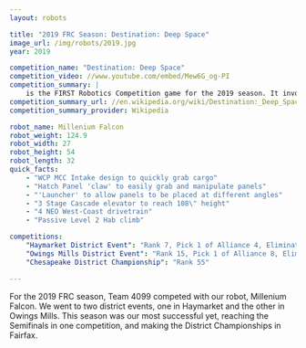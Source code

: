 ```yaml
---
layout: robots

title: "2019 FRC Season: Destination: Deep Space"
image_url: /img/robots/2019.jpg
year: 2019

competition_name: "Destination: Deep Space"
competition_video: //www.youtube.com/embed/Mew6G_og-PI
competition_summary: |
    is the FIRST Robotics Competition game for the 2019 season. It involves two alliances of three teams each, with each team controlling a robot and performing specific tasks on a field to score points. The game centers around an outer space theme involving two alliances consisting of three teams each competing to place poly-carbonate hatch covers and orange rubber balls or "cargo" on rockets and cargo ships before returning to their HAB platform to climb at the end of the match.
competition_summary_url: //en.wikipedia.org/wiki/Destination:_Deep_Space
competition_summary_provider: Wikipedia

robot_name: Millenium Falcon
robot_weight: 124.9
robot_width: 27
robot_height: 54
robot_length: 32
quick_facts:
    - "WCP MCC Intake design to quickly grab cargo"
    - "Hatch Panel 'claw' to easily grab and manipulate panels"
    - "'Launcher' to allow panels to be placed at different angles"
    - "3 Stage Cascade elevator to reach 108\" height"
    - "4 NEO West-Coast drivetrain"
    - "Passive Level 2 Hab climb"

competitions:
    "Haymarket District Event": "Rank 7, Pick 1 of Alliance 4, Eliminated in Semifinals"
    "Owings Mills District Event": "Rank 15, Pick 1 of Alliance 8, Eliminated in Quarterfinals"
    "Chesapeake District Championship": "Rank 55"

---
```


For the 2019 FRC season, Team 4099 competed with our robot, Millenium Falcon. We went to two district events, one in Haymarket and the other in Owings Mills. This season was our most successful yet, reaching the Semifinals in one competition, and making the District Championships in Fairfax.

